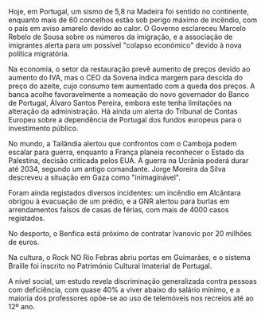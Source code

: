 Hoje, em Portugal, um sismo de 5,8 na Madeira foi sentido no continente, enquanto mais de 60 concelhos estão sob perigo máximo de incêndio, com o país em aviso amarelo devido ao calor. O Governo esclareceu Marcelo Rebelo de Sousa sobre os números da imigração, e a associação de imigrantes alerta para um possível "colapso económico" devido à nova política migratória.

Na economia, o setor da restauração prevê aumento de preços devido ao aumento do IVA, mas o CEO da Sovena indica margem para descida do preço do azeite, cujo consumo tem aumentado com a queda dos preços. A banca acolhe favoravelmente a nomeação do novo governador do Banco de Portugal, Álvaro Santos Pereira, embora este tenha limitações na alteração da administração. Há ainda um alerta do Tribunal de Contas Europeu sobre a dependência de Portugal dos fundos europeus para o investimento público.

No mundo, a Tailândia alertou que confrontos com o Camboja podem escalar para guerra, enquanto a França planeia reconhecer o Estado da Palestina, decisão criticada pelos EUA. A guerra na Ucrânia poderá durar até 2034, segundo um antigo comandante. Jorge Moreira da Silva descreveu a situação em Gaza como "inimaginável".

Foram ainda registados diversos incidentes: um incêndio em Alcântara obrigou à evacuação de um prédio, e a GNR alertou para burlas em arrendamentos falsos de casas de férias, com mais de 4000 casos registados.

No desporto, o Benfica está próximo de contratar Ivanovic por 20 milhões de euros.

Na cultura, o Rock NO Rio Febras abriu portas em Guimarães, e o sistema Braille foi inscrito no Património Cultural Imaterial de Portugal.

A nível social, um estudo revela discriminação generalizada contra pessoas com deficiência, com quase 40% a viver abaixo do salário mínimo, e a maioria dos professores opõe-se ao uso de telemóveis nos recreios até ao 12º ano.